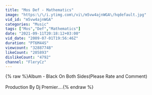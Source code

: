 ```yaml
---
title: "Mos Def - Mathematics"
image: "https:\/\/i.ytimg.com\/vi\/m5vw4ajnWGA\/hqdefault.jpg"
vid_id: "m5vw4ajnWGA"
categories: "Music"
tags: ["Mos","Def","Mathematics"]
date: "2021-09-11T20:18:12+03:00"
vid_date: "2009-07-01T19:56:46Z"
duration: "PT6M44S"
viewcount: "32887748"
likeCount: "205893"
dislikeCount: "4792"
channel: "FleryCz"
---
```

{% raw %}Album - Black On Both Sides(Please Rate and Comment) <br /><br />Production By Dj Premier....{% endraw %}

